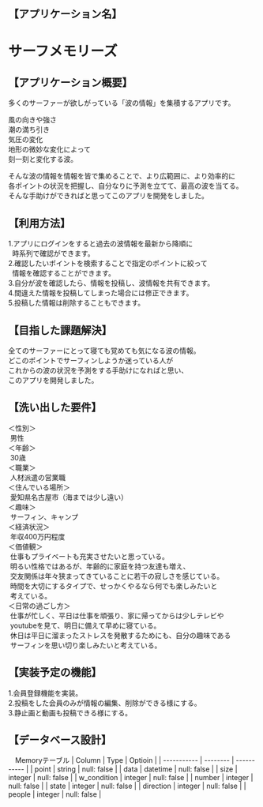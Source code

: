 ## 【アプリケーション名】
 # サーフメモリーズ
  
## 【アプリケーション概要】
多くのサーファーが欲しがっている「波の情報」を集積するアプリです。  
  
風の向きや強さ  
潮の満ち引き  
気圧の変化  
地形の微妙な変化によって  
刻一刻と変化する波。  
  
そんな波の情報を情報を皆で集めることで、より広範囲に、より効率的に  
各ポイントの状況を把握し、自分なりに予測を立てて、最高の波を当てる。  
そんな手助けができればと思ってこのアプリを開発をしました。  
  

## 【利用方法】  
1.アプリにログインをすると過去の波情報を最新から降順に  
&nbsp;&nbsp;時系列で確認ができます。  
2.確認したいポイントを検索することで指定のポイントに絞って  
&nbsp;&nbsp;情報を確認することができます。  
3.自分が波を確認したら、情報を投稿し、波情報を共有できます。  
4.間違えた情報を投稿してしまった場合には修正できます。  
5.投稿した情報は削除することもできます。  
  
## 【目指した課題解決】  
全てのサーファーにとって寝ても覚めても気になる波の情報。  
どこのポイントでサーフィンしようか迷っている人が  
これからの波の状況を予測をする手助けになればと思い、  
このアプリを開発しました。  
  

## 【洗い出した要件】  
＜性別＞  
&nbsp;男性  
＜年齢＞  
&nbsp;30歳  
＜職業＞  
&nbsp;人材派遣の営業職  
＜住んでいる場所＞  
&nbsp;愛知県名古屋市（海までは少し遠い）  
＜趣味＞  
&nbsp;サーフィン、キャンプ  
＜経済状況＞  
&nbsp;年収400万円程度  
＜価値観＞  
&nbsp;仕事もプライベートも充実させたいと思っている。  
&nbsp;明るい性格ではあるが、年齢的に家庭を持つ友達も増え、  
&nbsp;交友関係は年々狭まってきていることに若干の寂しさを感じている。  
&nbsp;時間を大切にするタイプで、せっかくやるなら何でも楽しみたいと  
&nbsp;考えている。  
＜日常の過ごし方＞  
&nbsp;仕事が忙しく、平日は仕事を頑張り、家に帰ってからは少しテレビや  
&nbsp;youtubeを見て、明日に備えて早めに寝ている。  
&nbsp;休日は平日に溜まったストレスを発散するためにも、自分の趣味である  
&nbsp;サーフィンを思い切り楽しみたいと考えている。  
  

## 【実装予定の機能】
1.会員登録機能を実装。  
2.投稿をした会員のみが情報の編集、削除ができる様にする。  
3.静止画と動画も投稿できる様にする。  
  
## 【データベース設計】
  
　Memoryテーブル
| Column      | Type     | Optioin     |
| ----------- | -------- | ----------- |
| point       | string   | null: false |
| data        | datetime | null: false |
| size        | integer  | null: false |
| w_condition | integer  | null: false |
| number      | integer  | null: false |
| state       | integer  | null: false |
| direction   | integer  | null: false |
| people      | integer  | null: false |

